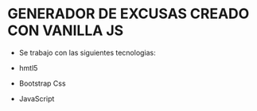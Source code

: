 # GENERADOR DE EXCUSAS CREADO CON VANILLA JS

* Se trabajo con las siguientes tecnologias:

* hmtl5
* Bootstrap Css
* JavaScript
